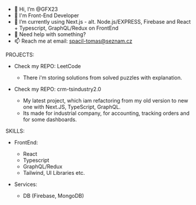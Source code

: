 - 👋 Hi, I’m @GFX23
- 👀 I'm Front-End Developer
- 🌱 I’m currently using Next.js - alt. Node.js/EXPRESS, Firebase and React + Typescript, GraphQL/Redux on FrontEnd
- 💞️ Need help with something?
- 📫 Reach me at email: spacil-tomas@seznam.cz

PROJECTS:

- Check my REPO: LeetCode
    - There i'm storing solutions from solved puzzles with explanation.
      
- Check my REPO: crm-tsindustry2.0
    - My latest project, which iam refactoring from my old version to new one with Next.JS, TypeScript, GraphQL.
    - Its made for industrial company, for accounting, tracking orders and for some dashboards.

SKILLS:
  - FrontEnd:
    - React
    - Typescript
    - GraphQL/Redux
    - Tailwind, UI Libraries etc.

  - Services:
    - DB (Firebase, MongoDB)

